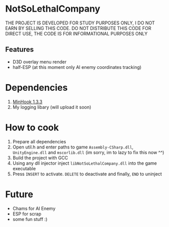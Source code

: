 # NotSoLethalCompany

THE PROJECT IS DEVELOPED FOR STUDY PURPOSES ONLY, I DO NOT EARN BY SELLING THIS CODE. 
DO NOT DISTRIBUTE THIS CODE FOR DIRECT USE, THE CODE IS FOR INFORMATIONAL PURPOSES ONLY

## Features

* D3D overlay menu render
* half-ESP (at this moment only AI enemy coordinates tracking)

# Dependencies

1. [MinHook 1.3.3](https://github.com/TsudaKageyu/minhook)
2. My logging libary (will upload it soon)

# How to cook

1. Prepare all dependencies
2. Open util.h and enter paths to game `Assembly-CSharp.dll`, `UnityEngine.dll` and `mscorlib.dll` 
   (im sorry, im to lazy to fix this now ^^) 
3. Build the project with GCC
4. Using any dll injector inject `libNotSoLethalCompany.dll` into the game executable
5. Press `INSERT` to activate. `DELETE` to deactivate and finally, `END` to uninject

# Future

* Chams for AI Enemy
* ESP for scrap
* some fun stuff :)
